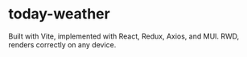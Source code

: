 # today-weather

Built with Vite, implemented with React, Redux, Axios, and MUI.
RWD, renders correctly on any device.
